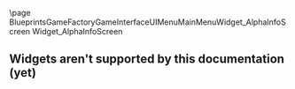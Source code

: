 \page BlueprintsGameFactoryGameInterfaceUIMenuMainMenuWidget_AlphaInfoScreen Widget_AlphaInfoScreen
## Widgets aren't supported by this documentation (yet)
